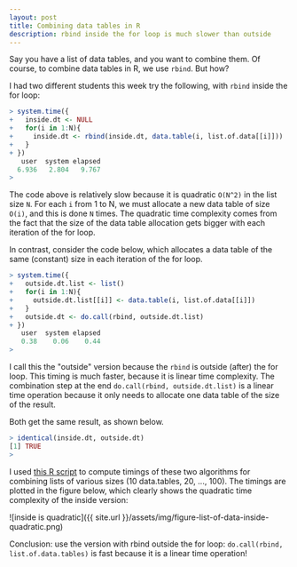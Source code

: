 ```yaml
---
layout: post
title: Combining data tables in R
description: rbind inside the for loop is much slower than outside
---
```


Say you have a list of data tables, and you want to combine them. Of
course, to combine data tables in R, we use `rbind`. But how? 

I had two different students this week try the following, with `rbind`
inside the for loop:

```r
> system.time({
+   inside.dt <- NULL
+   for(i in 1:N){
+     inside.dt <- rbind(inside.dt, data.table(i, list.of.data[[i]]))
+   }
+ })
   user  system elapsed 
  6.936   2.804   9.767 
> 
```

The code above is relatively slow because it is quadratic `O(N^2)` in
the list size `N`. For each `i` from 1 to N, we must allocate a new
data table of size `O(i)`, and this is done `N` times. The quadratic
time complexity comes from the fact that the size of the data table
allocation gets bigger with each iteration of the for loop.

In contrast, consider the code below, which allocates a data table of
the same (constant) size in each iteration of the for loop.

```r
> system.time({
+   outside.dt.list <- list()
+   for(i in 1:N){
+     outside.dt.list[[i]] <- data.table(i, list.of.data[[i]])
+   }
+   outside.dt <- do.call(rbind, outside.dt.list)
+ })
   user  system elapsed 
   0.38    0.06    0.44 
> 
```

I call this the "outside" version because the `rbind` is outside
(after) the for loop. This timing is much faster, because it is linear
time complexity. The combination step at the end `do.call(rbind,
outside.dt.list)` is a linear time operation because it only needs to
allocate one data table of the size of the result.

Both get the same result, as shown below. 

```r
> identical(inside.dt, outside.dt)
[1] TRUE
> 
```

I used
[this R script](https://github.com/tdhock/idioms/blob/master/figure-list-of-data-inside-quadratic.R)
to compute timings of these two algorithms for combining lists of
various sizes (10 data.tables, 20, ..., 100). The timings are plotted
in the figure below, which clearly shows the quadratic time complexity
of the inside version:

![inside is quadratic]({{ site.url }}/assets/img/figure-list-of-data-inside-quadratic.png)

Conclusion: use the version with rbind outside the for loop:
`do.call(rbind, list.of.data.tables)` is fast because it is a linear
time operation!

